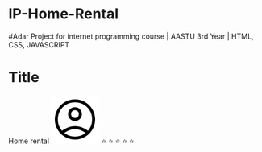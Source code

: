 # IP-Home-Rental
#Adar
Project for internet programming course | AASTU 3rd Year | HTML, CSS, JAVASCRIPT
# Title
Home rental
 <img src="src/images/svg/user.svg" alt="">
⭐ ⭐ ⭐ ⭐ ⭐ 
